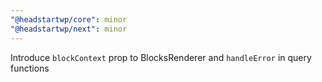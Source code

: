```yaml
---
"@headstartwp/core": minor
"@headstartwp/next": minor
---
```


Introduce `blockContext` prop to BlocksRenderer and `handleError` in query functions
